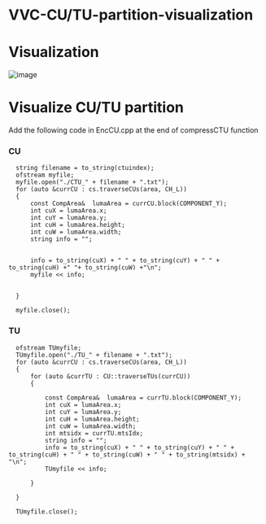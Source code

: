 # VVC-CU/TU-partition-visualization
# Visualization  
![image](https://github.com/pinchieh/VVC-CU-TU-partition-visualize/blob/master/CU%20Partition.PNG)
# Visualize CU/TU partition  
Add the following code in EncCU.cpp at the end of compressCTU function  
### CU
  
```
  string filename = to_string(ctuindex);
  ofstream myfile;
  myfile.open("./CTU_" + filename + ".txt");
  for (auto &currCU : cs.traverseCUs(area, CH_L))
  {
	  const CompArea&  lumaArea = currCU.block(COMPONENT_Y);
	  int cuX = lumaArea.x;
	  int cuY = lumaArea.y;
	  int cuH = lumaArea.height;
	  int cuW = lumaArea.width;
	  string info = "";


	  info = to_string(cuX) + " " + to_string(cuY) + " " + to_string(cuH) +" "+ to_string(cuW) +"\n";
	  myfile << info;


  }

  myfile.close();
```

### TU
  
```  
  ofstream TUmyfile;
  TUmyfile.open("./TU_" + filename + ".txt");
  for (auto &currCU : cs.traverseCUs(area, CH_L))
  {
	  for (auto &currTU : CU::traverseTUs(currCU))
	  {

		  const CompArea&  lumaArea = currTU.block(COMPONENT_Y);
		  int cuX = lumaArea.x;
		  int cuY = lumaArea.y;
		  int cuH = lumaArea.height;
		  int cuW = lumaArea.width;
		  int mtsidx = currTU.mtsIdx;
		  string info = "";
		  info = to_string(cuX) + " " + to_string(cuY) + " " + to_string(cuH) + " " + to_string(cuW) + " " + to_string(mtsidx) + "\n";
		  TUmyfile << info;

	  }

  }

  TUmyfile.close();
```
